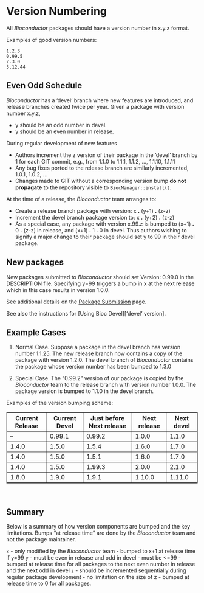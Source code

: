 # Version Numbering

All *Bioconductor* packages should have a version number in x.y.z
format.

Examples of good version numbers:

    1.2.3
    0.99.5
    2.3.0
    3.12.44

## Even Odd Schedule

*Bioconductor* has a ‘devel’ branch where new features are introduced,
and release branches created twice per year. Given a package with
version number x.y.z,

-   y should be an odd number in devel.
-   y should be an even number in release.

During regular development of new features

-   Authors increment the z version of their package in the ‘devel’
    branch by 1 for each GIT commit, e.g., from 1.1.0 to 1.1.1, 1.1.2,
    …, 1.1.10, 1.1.11
-   Any bug fixes ported to the release branch are similarly
    incremented, 1.0.1, 1.0.2, …
-   Changes made to GIT without a corresponding version bump **do not
    propagate** to the repository visible to `BiocManager::install()`.

At the time of a release, the *Bioconductor* team arranges to:

-   Create a release branch package with version: x **.** (y+1) **.**
    (z-z)
-   Increment the devel branch package version to: x **.** (y+2) **.**
    (z-z)
-   As a special case, any package with version x.99.z is bumped to
    (x+1) **.** 0 **.** (z-z) in release, and (x+1) **.** 1 **.** 0 in
    devel. Thus authors wishing to signify a major change to their
    package should set y to 99 in their devel package.

## New packages

New packages submitted to *Bioconductor* should set Version: 0.99.0 in
the DESCRIPTION file. Specifying y=99 triggers a bump in x at the next
release which in this case results in version 1.0.0.

See additional details on the [Package Submission](#subintro) page.

See also the instructions for \[Using Bioc Devel\]\[‘devel’ version\].

## Example Cases

1.  Normal Case. Suppose a package in the devel branch has version
    number 1.1.25. The new release branch now contains a copy of the
    package with version 1.2.0. The devel branch of *Bioconductor*
    contains the package whose version number has been bumped to 1.3.0

2.  Special Case. The “0.99.2” version of our package is copied by the
    *Bioconductor* team to the release branch with version number 1.0.0.
    The package version is bumped to 1.1.0 in the devel branch.

Examples of the version bumping scheme:

<table border="1" cellpadding="5" cellspacing="0">
<thead valign="bottom">
<tr>
<th class="head">
Current Release
</th>
<th class="head">
Current Devel
</th>
<th class="head">
Just before Next release
</th>
<th class="head">
Next release
</th>
<th class="head">
Next devel
</th>
</tr>
</thead>
<tbody valign="top">
<tr>
<td>
–
</td>
<td>
0.99.1
</td>
<td>
0.99.2
</td>
<td>
1.0.0
</td>
<td>
1.1.0
</td>
</tr>
<tr>
<td>
1.4.0
</td>
<td>
1.5.0
</td>
<td>
1.5.4
</td>
<td>
1.6.0
</td>
<td>
1.7.0
</td>
</tr>
<tr>
<td>
1.4.0
</td>
<td>
1.5.0
</td>
<td>
1.5.1
</td>
<td>
1.6.0
</td>
<td>
1.7.0
</td>
</tr>
<tr>
<td>
1.4.0
</td>
<td>
1.5.0
</td>
<td>
1.99.3
</td>
<td>
2.0.0
</td>
<td>
2.1.0
</td>
</tr>
<tr>
<td>
1.8.0
</td>
<td>
1.9.0
</td>
<td>
1.9.1
</td>
<td>
1.10.0
</td>
<td>
1.11.0
</td>
</tr>
</tbody>
</table>

<br />

## Summary

Below is a summary of how version components are bumped and the key
limitations. Bumps “at release time” are done by the *Bioconductor* team
and not the package maintainer.

`x` - only modified by the *Bioconductor* team - bumped to x+1 at
release time if y=99 `y` - must be even in release and odd in devel -
must be &lt;=99 - bumped at release time for all packages to the next
even number in release and the next odd in devel `z` - should be
incremented sequentially during regular package development - no
limitation on the size of z - bumped at release time to 0 for all
packages.
